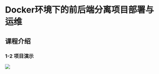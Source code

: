 # Docker环境下的前后端分离项目部署与运维

## 课程介绍

### 1-2 项目演示

![](http://oklbfi1yj.bkt.clouddn.com/Docker%E7%8E%AF%E5%A2%83%E4%B8%8B%E7%9A%84%E5%89%8D%E5%90%8E%E7%AB%AF%E5%88%86%E7%A6%BB%E9%A1%B9%E7%9B%AE%E9%83%A8%E7%BD%B2%E4%B8%8E%E8%BF%90%E7%BB%B4/1.png)













